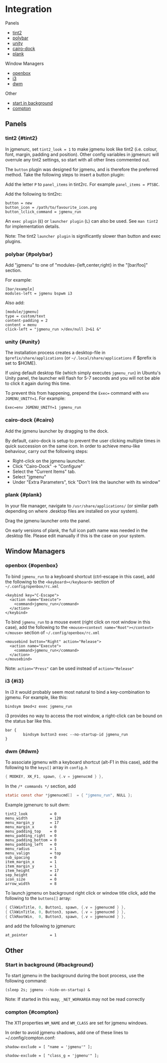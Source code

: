 # Integration

Panels

- [tint2](#tint2)
- [polybar](#polybar)
- [unity](#unity)
- [cairo-dock](#cairo)
- [plank](#polybar)

Window Managers

- [openbox](#openbox)
- [i3](#i3)
- [dwm](#dwm)

Other

- [start in background](#background)
- [compton](#compton)


## Panels

### tint2 {#tint2}

In jgmenurc, set `tint2_look = 1` to make jgmenu look like tint2 (i.e. colour,
font, margin, padding and position). Other config variables in jgmenurc will
overrule any tint2 settings, so start with all other lines commented out.

The `button` plugin was designed for jgmenu, and is therefore the preferred
method. Take the following steps to insert a button plugin:

Add the letter `P` to `panel_items` in tint2rc.
For example `panel_items = PTSBC`.

Add the following to tint2rc:

    button = new
    button_icon = /path/to/favourite_icon.png
    button_lclick_command = jgmenu_run

An `exec plugin` (`E`) or `launcher plugin` (`L`) can also be used. See
`man tint2` for implementation details.

Note: The tint2 `launcher plugin` is significantly slower than button and exec
plugins.

### polybar {#polybar}

Add "jgmenu" to one of "modules-{left,center,right} in the "[bar/foo]" section.

For example:

    [bar/example]
    modules-left = jgmenu bspwm i3

Also add:

    [module/jgmenu]
    type = custom/text
    content-padding = 2
    content = menu
    click-left = "jgmenu_run >/dev/null 2>&1 &"

### unity {#unity}

The installation process creates a desktop-file in
`$prefix/share/applications` (or `~/.local/share/applications`
if $prefix is set to $HOME).

If using default desktop file (which simply executes `jgmenu_run`)
in Ubuntu's Unity panel, the launcher will flash for 5-7 seconds
and you will not be able to click it again during this time.

To prevent this from happening, prepend the `Exec=` command with
`env JGMENU_UNITY=1`. For example:

    Exec=env JGMENU_UNITY=1 jgmenu_run

### cairo-dock {#cairo}

Add the jgmenu launcher by dragging to the dock.

By default, cairo-dock is setup to prevent the user clicking
multiple times in quick succession on the same icon. In order to
achieve menu-like behaviour, carry out the following steps:

  - Right-click on the jgmenu launcher.
  - Click "Cairo-Dock" -> "Configure"
  - Select the "Current Items" tab.
  - Select "jgmenu"
  - Under "Extra Parameters", tick "Don't link the launcher with its window"

### plank {#plank}

In your file manager, navigate to `/usr/share/applications/` (or similar path
depending on where .desktop files are installed on your system).

Drag the jgmenu launcher onto the panel.

On early versions of plank, the full icon path name was needed in the
.desktop file. Please edit manually if this is the case on your system.

## Window Managers

### openbox {#openbox}

To bind `jgmenu_run` to a keyboard shortcut (ctrl-escape in this case), add
the following to the `<keyboard></keyboard>` section of
`~/.config/openbox/rc.xml`

```
<keybind key="C-Escape">
  <action name="Execute">
    <command>jgmenu_run</command>
  </action>
</keybind>
```

To bind `jgmenu_run` to a mouse event (right click on root window in this
case), add the following to the `<mouse><context
name="Root"></context></mouse>` section of `~/.config/openbox/rc.xml`

```
<mousebind button="Right" action="Release">
  <action name="Execute">
    <command>jgmenu_run</command>
  </action>
</mousebind>
```

Note: `action="Press"` can be used instead of `action="Release"`

### i3 {#i3}

In i3 it would probably seem most natural to bind a key-combination to jgmenu.
For example, like this:

    bindsym $mod+z exec jgmenu_run

i3 provides no way to access the root window, a right-click can be bound on the
status bar like this.

    bar {
            bindsym button3 exec --no-startup-id jgmenu_run
    }

### dwm {#dwm}

To associate jgmenu with a keyboard shortcut (alt-F1 in this case), add the
following to the `keys[]` array in `config.h`

```C
{ MODKEY, XK_F1, spawn, {.v = jgmenucmd } },
```

In the `/* commands */` section, add

```C
static const char *jgmenucmd[]  = { "jgmenu_run", NULL };
```

Example jgmenurc to suit dwm:

```
tint2_look          = 0
menu_width          = 120
menu_margin_y       = 17
menu_margin_x       = 0
menu_padding_top    = 0
menu_padding_right  = 0
menu_padding_bottom = 0
menu_padding_left   = 0
menu_radius         = 1
menu_valign         = top
sub_spacing         = 0
item_margin_x       = 1
item_margin_y       = 1
item_height         = 17
sep_height          = 4
icon_size           = 0
arrow_width         = 8
```

To launch jgmenu on background right click or window title click, add the
following to the `buttons[]` array:

```C
{ ClkWinTitle, 0, Button1, spawn, {.v = jgmenucmd } },
{ ClkWinTitle, 0, Button3, spawn, {.v = jgmenucmd } },
{ ClkRootWin,  0, Button3, spawn, {.v = jgmenucmd } },
```

and add the following to jgmenurc

```
at_pointer          = 1
```

## Other

### Start in background {#background}

To start jgmenu in the background during the boot process, use the following
command:

    (sleep 2s; jgmenu --hide-on-startup) &

Note: If started in this way, `_NET_WORKAREA` may not be read correctly

### compton {#compton}

The X11 properties `WM_NAME` and `WM_CLASS` are set for jgmenu windows.

In order to avoid jgmenu shadows, add one of these lines to
~/.config/compton.conf:

```
shadow-exclude = [ "name = 'jgmenu'" ];
```

```
shadow-exclude = [ "class_g = 'jgmenu'" ];
```

